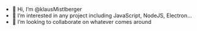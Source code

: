 - 👋 Hi, I’m @klausMistlberger
- 👀 I’m interested in any project including JavaScript, NodeJS, Electron...
- 💞️ I’m looking to collaborate on whatever comes around
<!-- - 📫 How to reach me ...  -->

